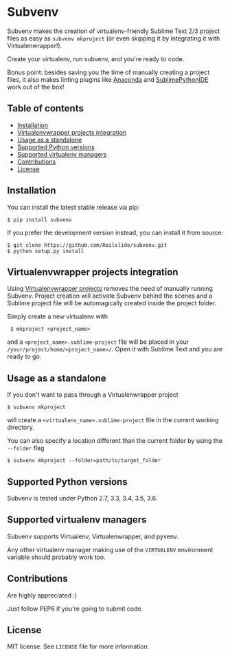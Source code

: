Subvenv
=======

Subvenv makes the creation of virtualenv-friendly Sublime Text 2/3 project files as easy as
`subvenv mkproject` (or even skipping it by integrating it with Virtualenwrapper!).

Create your virtualenv, run subvenv, and you're ready to code.

Bonus point: besides saving you the time of manually creating a project files, it also makes linting plugins like [Anaconda](https://github.com/DamnWidget/anaconda) and [SublimePythonIDE](https://github.com/JulianEberius/SublimePythonIDE) work out of the box!

Table of contents
-----------------

* [Installation](#installation)
* [Virtualenvwrapper projects integration](#virtualenvwrapper-projects-integration)
* [Usage as a standalone](#usage-as-a-standalone)
* [Supported Python versions](#supported-python-versions)
* [Supported virtualenv managers](#supported-virtualenv-managers)
* [Contributions](#contributions)
* [License](#License)


Installation
------------

You can install the latest stable release via pip:

    $ pip install subvenv

If you prefer the development version instead, you can install it from source:

    $ git clone https://github.com/Railslide/subvenv.git
    $ python setup.py install


Virtualenvwrapper projects integration
--------------------------------------

Using [Virtualenvwrapper projects](http://virtualenvwrapper.readthedocs.org/en/latest/projects.html#project-management) removes the need of manually running Subvenv. Project creation will activate Subvenv behind the scenes and a Sublime project file will be automagically created inside the project folder.

Simply create a new virtualenv with

     $ mkproject <project_name>

and a `<project_name>.sublime-project` file will be placed in your `/your/project/home/<project_name>/`. Open it with Sublime Text and you are ready to go.


Usage as a standalone
----------------------

If you don't want to pass through a Virtualenwrapper project

    $ subvenv mkproject

will create a `<virtualenv_name>.sublime-project` file in the current working directory.


You can also specify a location different than the current folder by using the `--folder` flag

    $ subvenv mkproject --folder=path/to/target_folder


Supported Python versions
-------------------------

Subvenv is tested under Python 2.7, 3.3, 3.4, 3.5, 3.6.


Supported virtualenv managers
-----------------------------

Subvenv supports Virtualenv, Virtualenwrapper, and pyvenv.

Any other virtualenv manager making use of the `VIRTUALENV` environment variable should probably work too.


Contributions
-------------

Are highly appreciated :)

Just follow PEP8 if you're going to submit code.

License
-------

MIT license. See `LICENSE` file for more information.
